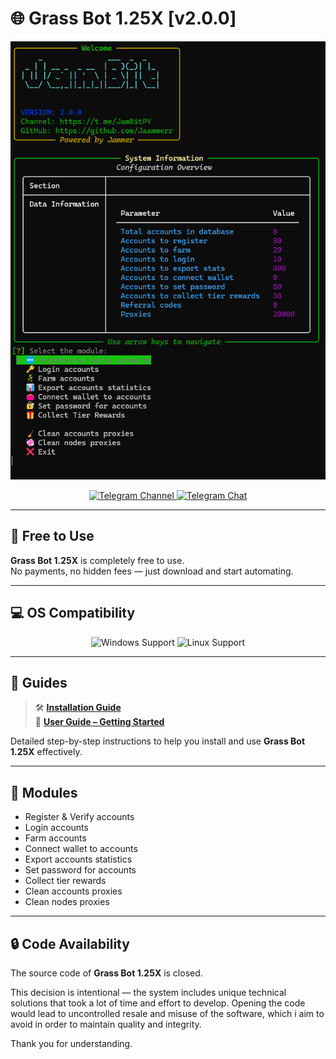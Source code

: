 # 🌐 Grass Bot 1.25X [v2.0.0]

<div align="center">
  <img src="./images/console.png" alt="Grass Bot Bot Console" width="600"/>

  <p align="center">
    <a href="https://t.me/JamBitPY">
      <img src="https://img.shields.io/badge/Telegram-Channel-blue?style=for-the-badge&logo=telegram" alt="Telegram Channel">
    </a>
    <a href="https://t.me/+-4HDHSdBgiYxNGRi">
      <img src="https://img.shields.io/badge/Telegram-Chat-blue?style=for-the-badge&logo=telegram" alt="Telegram Chat">
    </a>
  </p>
</div>

---

## 💸 Free to Use

**Grass Bot 1.25X** is completely free to use.  
No payments, no hidden fees — just download and start automating.

---

## 💻 OS Compatibility

<p align="center">
  <img src="https://img.shields.io/badge/Windows-Supported-0078D6?style=for-the-badge&logo=windows&logoColor=white" alt="Windows Support">
  <img src="https://img.shields.io/badge/Linux-Supported-FCC624?style=for-the-badge&logo=linux&logoColor=black" alt="Linux Support">
</p>


---

## 📘 Guides

> 🛠 **[Installation Guide](https://jammers-organization.gitbook.io/jambit/depin/grass-1.25x/installation)**  
> 📖 **[User Guide – Getting Started](https://jammers-organization.gitbook.io/jambit/depin/grass-1.25x/user-guide-getting-started)**

Detailed step-by-step instructions to help you install and use **Grass Bot 1.25X** effectively.



---

## 🧩 Modules

- Register & Verify accounts  
- Login accounts  
- Farm accounts  
- Connect wallet to accounts  
- Export accounts statistics
- Set password for accounts
- Collect tier rewards
- Clean accounts proxies  
- Clean nodes proxies  

---
## 🔒 Code Availability

The source code of **Grass Bot 1.25X** is closed.

This decision is intentional — the system includes unique technical solutions that took a lot of time and effort to develop. Opening the code would lead to uncontrolled resale and misuse of the software, which i aim to avoid in order to maintain quality and integrity.

Thank you for understanding.
